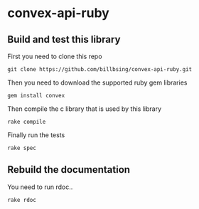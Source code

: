 # convex-api-ruby


## Build and test this library

First you need to clone this repo

    git clone https://github.com/billbsing/convex-api-ruby.git

Then you need to download the supported ruby gem libraries

    gem install convex

Then compile the c library that is used by this library

    rake compile

Finally run the tests

    rake spec

## Rebuild the documentation

You need to run rdoc..

    rake rdoc

